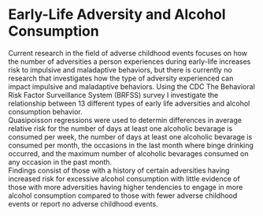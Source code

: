 # Early-Life Adversity and Alcohol Consumption
Current research in the field of adverse childhood events focuses on how the number of adversities a person experiences during early-life increases risk to impulsive and maladaptive behaviors, but there is currently no research that investigates how the type of adversity experienced can impact impulsive and maladaptive behaviors. Using the CDC The Behavioral Risk Factor Surveillance System (BRFSS) survey I investigate the relationship between 13 different types of early life adversities and alcohol consumption behavior.   
Quasipoisson regressions were used to determin differences in average relative risk for the number of days at least one alcoholic bevarage is consumed per week, the number of days at least one alcoholic bevarage is consumed per month, the occasions in the last month where binge drinking occurred, and the maximum number of alcoholic bevarages consumed on any occasion in the past month.  
Findings consist of those with a history of certain adversities having increased risk for excessive alcohol consumption with little evidence of those with more adversities having higher tendencies to engage in more alcohol consumption compared to those with fewer adverse childhood events or report no adverse childhood events.  


